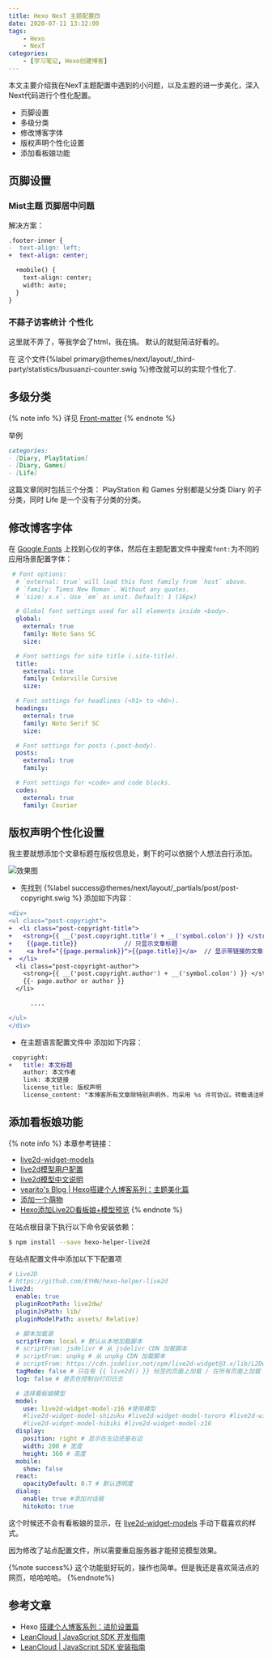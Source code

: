 ```yaml
---
title: Hexo NexT 主题配置四
date: 2020-07-11 13:32:00
tags: 
    - Hexo
    - NexT
categories: 
    - [学习笔记, Hexo创建博客]
---
```


本文主要介绍我在NexT主题配置中遇到的小问题，以及主题的进一步美化，深入Next代码进行个性化配置。

+ 页脚设置
+ 多级分类
+ 修改博客字体
+ 版权声明个性化设置
+ 添加看板娘功能

<!--more-->

## 页脚设置

### Mist主题 页脚居中问题

解决方案：

```diff themes/next/source/css/_schemes/Mist/_layout.styl
.footer-inner {
-  text-align: left;
+  text-align: center;

  +mobile() {
    text-align: center;
    width: auto;
  }
}
```

### 不蒜子访客统计 个性化 

这里就不弄了，等我学会了html，我在搞。 默认的就挺简洁好看的。

在 这个文件{%label primary@themes/next/layout/_third-party/statistics/busuanzi-counter.swig %}修改就可以的实现个性化了.

## 多级分类
{% note info %}
详见 [Front-matter](https://hexo.io/zh-cn/docs/front-matter.html)
{% endnote %}

举例
```md
categories:
- [Diary, PlayStation]
- [Diary, Games]
- [Life]
```
这篇文章同时包括三个分类： PlayStation 和 Games 分别都是父分类 Diary 的子分类，同时 Life 是一个没有子分类的分类。



## 修改博客字体

在 [Google Fonts](https://fonts.google.com) 上找到心仪的字体，然后在主题配置文件中搜索`font:`为不同的应用场景配置字体：
``` yml themes\next\_config.yml
 # Font options:
  # `external: true` will load this font family from `host` above.
  # `family: Times New Roman`. Without any quotes.
  # `size: x.x`. Use `em` as unit. Default: 1 (16px)

  # Global font settings used for all elements inside <body>.
  global:
    external: true
    family: Noto Sans SC
    size:

  # Font settings for site title (.site-title).
  title:
    external: true
    family: Cedarville Cursive
    size:

  # Font settings for headlines (<h1> to <h6>).
  headings:
    external: true
    family: Noto Serif SC
    size:

  # Font settings for posts (.post-body).
  posts:
    external: true
    family:

  # Font settings for <code> and code blocks.
  codes:
    external: true
    family: Courier
```
## 版权声明个性化设置

我主要就想添加个文章标题在版权信息处，剩下的可以依据个人想法自行添加。

![效果图](copyright.png "效果图")

+ 先找到 {%label success@themes/next/layout/_partials/post/post-copyright.swig %}  添加如下内容：
```diff themes/next/layout/_partials/post/post-copyright.swig 
<div>
<ul class="post-copyright">
+  <li class="post-copyright-title">
+   <strong>{{ __('post.copyright.title') + __('symbol.colon') }} </strong>
+    {{page.title}}             // 只显示文章标题 
+    <a href="{{page.permalink}}">{{page.title}}</a>  // 显示带链接的文章标题
+  </li>
  <li class="post-copyright-author">
    <strong>{{ __('post.copyright.author') + __('symbol.colon') }} </strong>
    {{- page.author or author }}
  </li>

      ....

</ul>
</div>
```

+ 在主题语言配置文件中 添加如下内容：
```diff themes/next/languages/zh-CN.yml
 copyright:
+   title: 本文标题
    author: 本文作者
    link: 本文链接
    license_title: 版权声明
    license_content: "本博客所有文章除特别声明外，均采用 %s 许可协议。转载请注明出处！"
```
## 添加看板娘功能

{% note info %}
本章参考链接：
+ [live2d-widget-models](https://github.com/xiazeyu/live2d-widget-models)
+ [live2d模型用户配置](https://l2dwidget.js.org/docs/class/src/index.js~L2Dwidget.html#instance-method-init)
+ [live2d模型中文说明](https://github.com/EYHN/hexo-helper-live2d/blob/master/README.zh-CN.md)
+ [yearito's Blog | Hexo搭建个人博客系列：主题美化篇](http://yearito.cn/posts/hexo-theme-beautify.html)
+ [添加一个萌物](https://fjkang.github.io/2017/12/08/%E6%B7%BB%E5%8A%A0%E4%B8%80%E4%B8%AA%E8%90%8C%E7%89%A9/)
+ [Hexo添加Live2D看板娘+模型预览](https://blog.csdn.net/wang_123_zy/article/details/87181892)
{% endnote %}

在站点根目录下执行以下命令安装依赖：
```bash
$ npm install --save hexo-helper-live2d
```
在站点配置文件中添加以下下配置项
```yml _config.yml
# Live2D
# https://github.com/EYHN/hexo-helper-live2d
live2d:
  enable: true
  pluginRootPath: live2dw/
  pluginJsPath: lib/
  pluginModelPath: assets/ Relative)

  # 脚本加载源
  scriptFrom: local # 默认从本地加载脚本
  # scriptFrom: jsdelivr # 从 jsdelivr CDN 加载脚本
  # scriptFrom: unpkg # 从 unpkg CDN 加载脚本
  # scriptFrom: https://cdn.jsdelivr.net/npm/live2d-widget@3.x/lib/L2Dwidget.min.js # 从自定义地址加载脚本
  tagMode: false # 只在有 {{ live2d() }} 标签的页面上加载 / 在所有页面上加载
  log: false # 是否在控制台打印日志

  # 选择看板娘模型
  model:
    use: live2d-widget-model-z16 #使用模型
    #live2d-widget-model-shizuku #live2d-widget-model-tororo #live2d-widget-model-epsilon2_1
    #live2d-widget-model-hibiki #live2d-widget-model-z16
  display:
    position: right # 显示在左边还是右边
    width: 200 # 宽度
    height: 360 # 高度
  mobile:
    show: false
  react:
    opacityDefault: 0.7 # 默认透明度
  dialog:
    enable: true #添加对话框
    hitokoto: true
```
这个时候还不会有看板娘的显示，在 [live2d-widget-models](https://github.com/xiazeyu/live2d-widget-models) 手动下载喜欢的样式。

因为修改了站点配置文件，所以需要重启服务器才能预览模型效果。

{%note success%}
这个功能挺好玩的，操作也简单。但是我还是喜欢简洁点的网页，哈哈哈哈。
{%endnote%}


## 参考文章

+ Hexo [搭建个人博客系列：进阶设置篇](http://yearito.cn/posts/hexo-advanced-settings.html)
+ [LeanCloud | JavaScript SDK 开发指南](https://leancloud.cn/docs/leanstorage_guide-js.html)
+ [LeanCloud | JavaScript SDK 安装指南](https://leancloud.cn/docs/sdk_setup-js.html#hash-99064366)